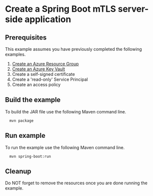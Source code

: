 
# Create a Spring Boot mTLS server-side application

## Prerequisites

This example assumes you have previously completed the following examples.

1. [Create an Azure Resource Group](../../group/create/)
1. [Create an Azure Key Vault](../create/)
1. Create a self-signed certificate
1. Create a 'read-only' Service Principal
1. Create an access policy

## Build the example

To build the JAR file use the following Maven command line.

```shell
  mvn package
```

## Run example

To run the example use the following Maven command line.

<!-- workflow.skip() -->
```shell
  mvn spring-boot:run
```

## Cleanup

Do NOT forget to remove the resources once you are done running the example.
